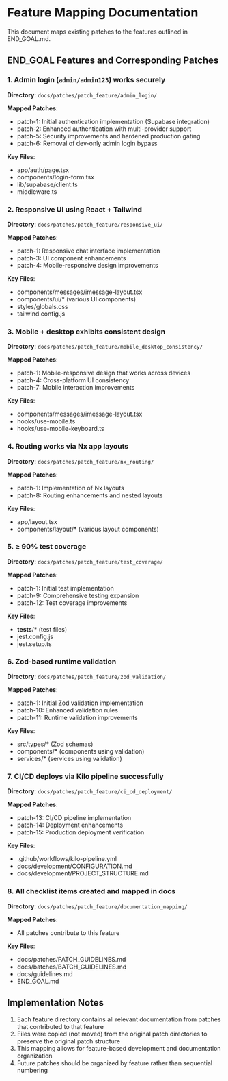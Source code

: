 # Feature Mapping Documentation

This document maps existing patches to the features outlined in END_GOAL.md.

## END_GOAL Features and Corresponding Patches

### 1. Admin login (`admin/admin123`) works securely

**Directory**: `docs/patches/patch_feature/admin_login/`

**Mapped Patches**:

- patch-1: Initial authentication implementation (Supabase integration)
- patch-2: Enhanced authentication with multi-provider support
- patch-5: Security improvements and hardened production gating
- patch-6: Removal of dev-only admin login bypass

**Key Files**:

- app/auth/page.tsx
- components/login-form.tsx
- lib/supabase/client.ts
- middleware.ts

### 2. Responsive UI using React + Tailwind

**Directory**: `docs/patches/patch_feature/responsive_ui/`

**Mapped Patches**:

- patch-1: Responsive chat interface implementation
- patch-3: UI component enhancements
- patch-4: Mobile-responsive design improvements

**Key Files**:

- components/messages/imessage-layout.tsx
- components/ui/* (various UI components)
- styles/globals.css
- tailwind.config.js

### 3. Mobile + desktop exhibits consistent design

**Directory**: `docs/patches/patch_feature/mobile_desktop_consistency/`

**Mapped Patches**:
- patch-1: Mobile-responsive design that works across devices
- patch-4: Cross-platform UI consistency
- patch-7: Mobile interaction improvements

**Key Files**:

- components/messages/imessage-layout.tsx
- hooks/use-mobile.ts
- hooks/use-mobile-keyboard.ts

### 4. Routing works via Nx app layouts

**Directory**: `docs/patches/patch_feature/nx_routing/`

**Mapped Patches**:

- patch-1: Implementation of Nx layouts
- patch-8: Routing enhancements and nested layouts

**Key Files**:

- app/layout.tsx
- components/layout/* (various layout components)

### 5. ≥ 90% test coverage

**Directory**: `docs/patches/patch_feature/test_coverage/`

**Mapped Patches**:

- patch-1: Initial test implementation
- patch-9: Comprehensive testing expansion
- patch-12: Test coverage improvements

**Key Files**:

- __tests__/* (test files)
- jest.config.js
- jest.setup.ts

### 6. Zod-based runtime validation

**Directory**: `docs/patches/patch_feature/zod_validation/`

**Mapped Patches**:

- patch-1: Initial Zod validation implementation
- patch-10: Enhanced validation rules
- patch-11: Runtime validation improvements

**Key Files**:

- src/types/* (Zod schemas)
- components/* (components using validation)
- services/* (services using validation)

### 7. CI/CD deploys via Kilo pipeline successfully

**Directory**: `docs/patches/patch_feature/ci_cd_deployment/`

**Mapped Patches**:

- patch-13: CI/CD pipeline implementation
- patch-14: Deployment enhancements
- patch-15: Production deployment verification

**Key Files**:

- .github/workflows/kilo-pipeline.yml
- docs/development/CONFIGURATION.md
- docs/development/PROJECT_STRUCTURE.md

### 8. All checklist items created and mapped in docs

**Directory**: `docs/patches/patch_feature/documentation_mapping/`

**Mapped Patches**:

- All patches contribute to this feature

**Key Files**:

- docs/patches/PATCH_GUIDELINES.md
- docs/batches/BATCH_GUIDELINES.md
- docs/guidelines.md
- END_GOAL.md

## Implementation Notes

1. Each feature directory contains all relevant documentation from patches that contributed to that feature
2. Files were copied (not moved) from the original patch directories to preserve the original patch structure
3. This mapping allows for feature-based development and documentation organization
4. Future patches should be organized by feature rather than sequential numbering
